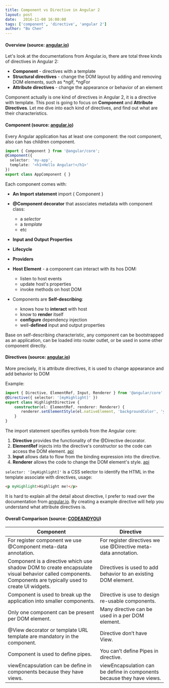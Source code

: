 ```yaml
---
title: Component vs Directive in Angular 2
layout: post
date:   2016-11-08 16:00:00 
tags: ['component', 'directive', 'angular 2']
author: "Bo Chen"
---
```


#### Overview (source: [angular.io](https://angular.io/docs/ts/latest/guide/attribute-directives.html))
Let's look at the documentations from Angular.io, there are total three kinds of directives in Angular 2:

* **Component** - directives with a template
* **Structural directives** - change the DOM layout by adding and removing DOM elements, such as *ngIf, *ngFor
* **Attribute directives** - change the appearance or behavior of an element

Component actually is one kind of directives in Angular 2, it is a directive with template. This post is going to focus on **Component** and **Attribute Directives**. Let me dive into each kind of directives, and find out what are their characteristics.

#### Component (source: [angular.io](https://angular.io/docs/ts/latest/quickstart.html#!#root-component))
Every Angular application has at least one component: the root component, also can has children component.

~~~ts
import { Component } from '@angular/core';
@Component({
  selector: 'my-app',
  template: '<h1>Hello Angular!</h1>'
})
export class AppComponent { }
~~~

Each component comes with:

* **An Import statement** import { Component }
* **@Component decorator** that associates metadata with component class:
    * a *selector* 
    * a *template*
    * etc

* **Input and Output Properties**
* **Lifecycle**
* **Providers**
* **Host Element** - a component can interact with its hos DOM:
    * listen to host events
    * update host's properties
    * invoke methods on host DOM

* Components are **Self-describing**:
    * knows how to **interact** with host
    * know to **render** itself
    * **configure** dependency injection
    * well-**defined** input and output properties

Base on self-describing characteristic, any component can be bootstrapped as an application, can be loaded into router outlet, or be used in some other component directly.

#### Directives (source: [angular.io](https://angular.io/docs/ts/latest/guide/attribute-directives.html))
More precisely, it is attribute directives, it is used to change appearance and add behavior to DOM

Example:

~~~ts
import { Directive, ElementRef, Input, Renderer } from '@angular/core';
@Directive({ selector: '[myHighlight]' })
export class HighlightDirective {
    constructor(el: ElementRef, renderer: Renderer) {
       renderer.setElementStyle(el.nativeElement, 'backgroundColor', 'yellow');
    }
}
~~~
The import statement specifies symbols from the Angular core:

1. **Directive** provides the functionality of the @Directive decorator.
2. **ElementRef** injects into the directive's constructor so the code can access the DOM element. [api](https://angular.io/docs/ts/latest/api/core/index/ElementRef-class.html)
3. **Input** allows data to flow from the binding expression into the directive.
4. **Renderer** allows the code to change the DOM element's style. [api](https://angular.io/docs/ts/latest/api/core/index/Renderer-class.html)

`selector: '[myHighlight]'` is a CSS selector to identify the HTML in the template associate with directives, usage:
~~~html
<p myHighlight>Highlight me!</p>
~~~

It is hard to explain all the detail about directive, I prefer to read over the documentation from [angular.io](https://angular.io/docs/ts/latest/guide/attribute-directives.html). By creating a example directive will help you understand what attribute directives is.

#### Overall Comparison (source: [CODEANDYOU](http://www.codeandyou.com/2016/01/difference-between-component-and-directive-in-Angular2.html))

| Component  | Directive |
| ------------- | ------------- |
| For register component we use @Component meta-data annotation.  | For register directives we use @Directive meta-data annotation. |
| Component is a directive which use shadow DOM to create encapsulate visual behavior called components.  Components are typically used to create UI widgets.  | Directives is used to add behavior to an existing DOM element.  |
| Component is used to break up the application into smaller components.  | Directive is use to design re-usable components.  |
| Only one component can be present per DOM element.  | Many directive can be used in a per DOM element.  |
| @View decorator or template URL template are mandatory in the component.  | Directive don’t have View.  |
| Component is used to define pipes.  | You can’t define Pipes in directive.  |
| viewEncapsulation can be define in components because they have views.  | viewEncapsulation can be define in components because they have views.  |



